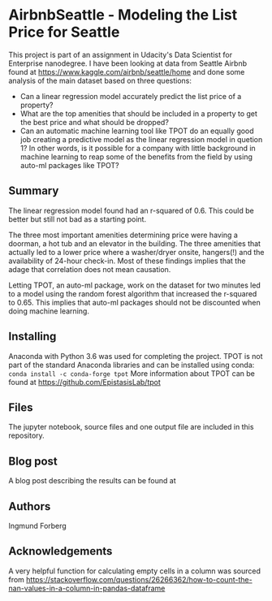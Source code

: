 # AirbnbSeattle - Modeling the List Price for Seattle

This project is part of an assignment in Udacity's Data Scientist for Enterprise nanodegree. I have been looking at data from Seattle Airbnb found at https://www.kaggle.com/airbnb/seattle/home and done some analysis of the main dataset based on three questions:
- Can a linear regression model accurately predict the list price of a property?
- What are the top amenities that should be included in a property to get the best price and what should be dropped?
- Can an automatic machine learning tool like TPOT do an equally good job creating a predictive model as the linear regression model in quetion 1? In other words, is it possible for a company with little background in machine learning to reap some of the benefits from the field by using auto-ml packages like TPOT?


## Summary

The linear regression model found had an r-squared of 0.6. This could be better but still not bad as a starting point.

The three most important amenities determining price were having a doorman, a hot tub and an elevator in the building. The three amenities that actually led to a lower price where a washer/dryer onsite, hangers(!) and the availability of 24-hour check-in. Most of these findings implies that the adage that correlation does not mean causation.

Letting TPOT, an auto-ml package, work on the dataset for two minutes led to a model using the random forest algorithm that increased the r-squared to 0.65. This implies that auto-ml packages should not be discounted when doing machine learning.


## Installing

Anaconda with Python 3.6 was used for completing the project.
TPOT is not part of the standard Anaconda libraries and can be installed using conda: `conda install -c conda-forge tpot`
More information about TPOT can be found at https://github.com/EpistasisLab/tpot


## Files

The jupyter notebook, source files and one output file are included in this repository.


## Blog post

A blog post describing the results can be found at


## Authors

Ingmund Forberg


## Acknowledgements

A very helpful function for calculating empty cells in a column was sourced from https://stackoverflow.com/questions/26266362/how-to-count-the-nan-values-in-a-column-in-pandas-dataframe

